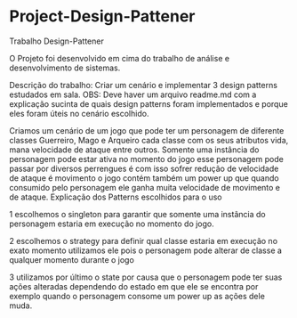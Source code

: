 # Project-Design-Pattener
Trabalho Design-Pattener

O Projeto foi desenvolvido em cima do trabalho de análise e desenvolvimento de sistemas.

Descrição do trabalho: Criar um cenário e implementar 3 design patterns estudados em sala.
OBS: Deve haver um arquivo readme.md com a explicação sucinta de quais design patterns foram implementados e porque eles foram úteis no cenário escolhido.

Criamos um cenário de um jogo que pode ter um personagem de diferente classes Guerreiro, Mago e Arqueiro cada classe com os seus atributos vida, mana velocidade de ataque entre outros. Somente uma instância do personagem pode estar ativa no momento do jogo esse personagem pode passar por diversos perrengues é com isso sofrer redução de velocidade de ataque é movimento o jogo contém também um power up que quando consumido pelo personagem ele ganha muita velocidade de movimento e de ataque.
Explicação dos Patterns escolhidos para o uso

1 escolhemos o singleton para garantir que somente uma instância do personagem estaria em execução no momento do jogo.

2 escolhemos o strategy para definir qual classe estaria em execução no exato momento utilizamos ele pois o personagem pode alterar de classe a qualquer momento durante o jogo

3 utilizamos por último o state por causa que o personagem pode ter suas ações alteradas dependendo do estado em que ele se encontra por exemplo quando o personagem consome um power up as ações dele muda.